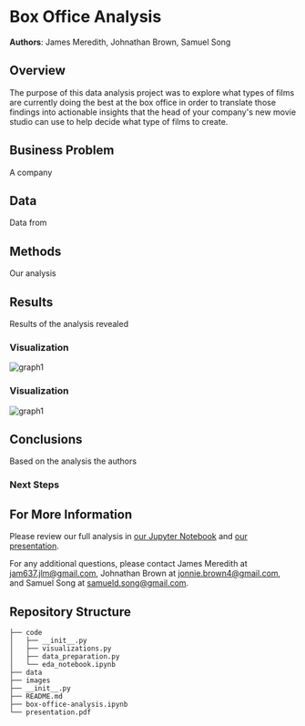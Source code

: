 # Box Office Analysis

**Authors**: James Meredith, Johnathan Brown, Samuel Song

## Overview

The purpose of this data analysis project was to explore what types of films are currently doing the best at the box office in order to translate those findings into actionable insights that the head of your company's new movie studio can use to help decide what type of films to create.

## Business Problem

A company

## Data

Data from 

## Methods

Our analysis

## Results

Results of the analysis revealed 


### Visualization
![graph1](./images/file_name1.png)

### Visualization
![graph1](./images/file_name2.png)

## Conclusions

Based on the analysis the authors 

### Next Steps

## For More Information

Please review our full analysis in [our Jupyter Notebook](./aviation-analysis.ipynb) and [our presentation](./presentation.pdf).

For any additional questions, please contact James Meredith at <jam637.jlm@gmail.com>, Johnathan Brown at <jonnie.brown4@gmail.com>, and Samuel Song at <samueld.song@gmail.com>.

## Repository Structure

```
├── code
│   ├── __init__.py
│   ├── visualizations.py
│   ├── data_preparation.py
│   └── eda_notebook.ipynb
├── data
├── images
├── __init__.py
├── README.md
├── box-office-analysis.ipynb
└── presentation.pdf

```
